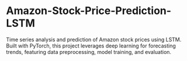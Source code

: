 # Amazon-Stock-Price-Prediction-LSTM
Time series analysis and prediction of Amazon stock prices using LSTM. Built with PyTorch, this project leverages deep learning for forecasting trends, featuring data preprocessing, model training, and evaluation.
